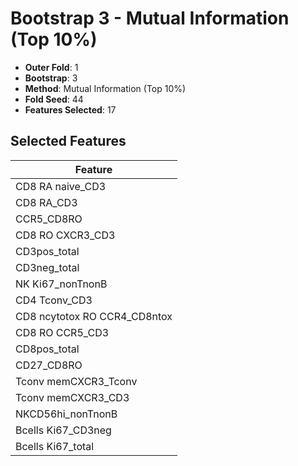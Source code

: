 # Bootstrap 3 - Mutual Information (Top 10%)

- **Outer Fold**: 1
- **Bootstrap**: 3
- **Method**: Mutual Information (Top 10%)
- **Fold Seed**: 44
- **Features Selected**: 17

## Selected Features

| Feature |
|---------|
| CD8 RA naive_CD3 |
| CD8 RA_CD3 |
| CCR5_CD8RO |
| CD8 RO CXCR3_CD3 |
| CD3pos_total |
| CD3neg_total |
| NK Ki67_nonTnonB |
| CD4 Tconv_CD3 |
| CD8 ncytotox RO CCR4_CD8ntox |
| CD8 RO CCR5_CD3 |
| CD8pos_total |
| CD27_CD8RO |
| Tconv memCXCR3_Tconv |
| Tconv memCXCR3_CD3 |
| NKCD56hi_nonTnonB |
| Bcells Ki67_CD3neg |
| Bcells Ki67_total |
